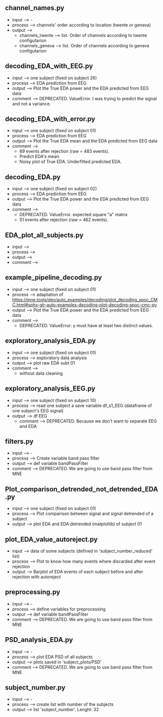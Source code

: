 ## channel_names.py
- input   --> -
- process --> channels' order according to location (twente or geneva)
- output  -->
    -   channels_twente --> list. Order of channels according to twente configutarion
    -   channels_geneva --> list. Order of channels according to geneva configutarion

## decoding_EDA_with_EEG.py
- input   --> one subject (fixed on subject 26)
- process --> EDA prediction from EEG
- output  --> Plot the True EDA power and the EDA predicted from EEG data 
- comment --> DEPRECATED. ValueError. I was trying to predict the signal and not a variance.

## decoding_EDA_with_error.py
- input   --> one subject (fixed on subject 01)
- process --> EDA prediction from EEG
- output  --> Plot the True EDA mean and the EDA predicted from EEG data 
- comment -->
    -    89 events after rejection (raw = 483 events).
    -    Predict EDA's mean. 
    -    Noisy plot of True EDA. Underfitted predicted EDA.

## decoding_EDA.py
- input   --> one subject (fixed on subject 02)
- process --> EDA prediction from EEG
- output  --> Plot the True EDA power and the EDA predicted from EEG data
- comment --> 
    -    DEPRECATED. ValueError. expected square "a" matrix
    -    51 events after rejection (raw = 462 events).

## EDA_plot_all_subjects.py
- input   --> 
- process --> 
- output  --> 
- comment --> 


## example_pipeline_decoding.py
- input   --> one subject (fixed on subject 01)
- process --> adaptation of https://mne.tools/dev/auto_examples/decoding/plot_decoding_spoc_CMC.html#sphx-glr-auto-examples-decoding-plot-decoding-spoc-cmc-py
- output  --> Plot the True EDA power and the EDA predicted from EEG data
- comment --> 
    -    DEPRECATED. ValueError: y must have at least two distinct values.


## exploratory_analysis_EDA.py
- input   --> one subject (fixed on subject 01)
- process --> exploratory data analysis
- output  --> plot raw EDA subt 01
- comment --> 
    -    without data cleaning


## exploratory_analysis_EEG.py
- input   --> one subject (fixed on subject 10)
- process --> read one subject a save variable df_s1_EEG (dataframe of one subject's EEG signal)
- output  --> df EEG
    - comment --> DEPRECATED. Because we don't want to separate EEG and EDA

## filters.py
- input   --> -
- process --> Create variable band pass filter
- output  --> def variable bandPassFilter
- comment --> DEPRECATED. We are going to use band pass filter from MNE 

## Plot_comparison_detrended_not_detrended_EDA.py
- input   --> one subject (fixed on subject 01)
- process --> Plot comparison between signal and signal detrended of a subject
- output  --> plot EDA and EDA detrended (matplotlib) of subject 01

## plot_EDA_value_autoreject.py
- input   --> data of some subjects (defined in 'subject_number_reduced' list)
- process --> Plot to know how many events where discarded after event rejection
- output  --> Barplot of EDA events of each subject before and after rejection with autoreject

## preprocessing.py
- input   --> -
- process --> define variables for preprocessing
- output  --> def variable bandPassFilter
- comment --> DEPRECATED. We are going to use band pass filter from MNE 

## PSD_analysis_EDA.py
- input   --> -
- process --> plot EDA PSD of all subjects 
- output  --> plots saved in 'subject_plots/PSD'
- comment --> DEPRECATED. We are going to use band pass filter from MNE 

## subject_number.py
- input   --> -
- process --> create list with number of the subjects
- output  --> list 'subject_number'. Lenght: 32

